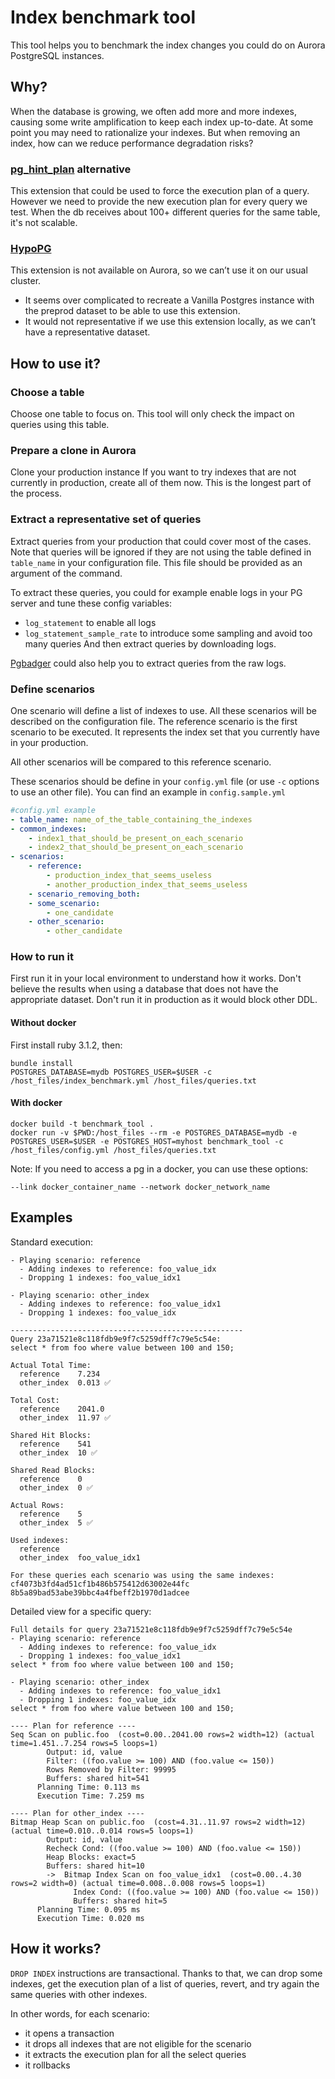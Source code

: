 # Index benchmark tool

This tool helps you to benchmark the index changes you could do on Aurora PostgreSQL instances. 

## Why?

When the database is growing, we often add more and more indexes, causing some write amplification to keep each index up-to-date. At some point you may need to rationalize your indexes. But when removing an index, how can we reduce performance degradation risks?

### [pg_hint_plan](https://github.com/ossc-db/pg_hint_plan) alternative

This extension that could be used to force the execution plan of a query. However we need to provide the new execution plan for every query we test. When the db receives about 100+ different queries for the same table, it's not scalable.

### [HypoPG](https://github.com/HypoPG/hypopg)

This extension is not available on Aurora, so we can’t use it on our usual cluster.

- It seems over complicated to recreate a Vanilla Postgres instance with the preprod dataset to be able to use this extension.
- It would not representative if we use this extension locally, as we can’t have a representative dataset.

## How to use it?

### Choose a table

Choose one table to focus on. This tool will only check the impact on queries using this table.

### Prepare a clone in Aurora

Clone your production instance
If you want to try indexes that are not currently in production, create all of them now. This is the longest part of the process.

### Extract a representative set of queries

Extract queries from your production that could cover most of the cases. Note that queries will be ignored if they are not using the table defined in `table_name` in your configuration file. This file should be provided as an argument of the command.

To extract these queries, you could for example enable logs in your PG server and tune these config variables:
- `log_statement` to enable all logs
- `log_statement_sample_rate` to introduce some sampling and avoid too many queries
And then extract queries by downloading logs.

[Pgbadger](https://pgbadger.darold.net/) could also help you to extract queries from the raw logs.

### Define scenarios

One scenario will define a list of indexes to use.
All these scenarios will be described on the configuration file.
The reference scenario is the first scenario to be executed. It represents the index set that you currently have in your production.

All other scenarios will be compared to this reference scenario.

These scenarios should be define in your `config.yml` file (or use `-c` options to use an other file).
You can find an example in `config.sample.yml`

```yml
#config.yml example
- table_name: name_of_the_table_containing_the_indexes
- common_indexes:
    - index1_that_should_be_present_on_each_scenario
    - index2_that_should_be_present_on_each_scenario
- scenarios:
    - reference:
        - production_index_that_seems_useless
        - another_production_index_that_seems_useless
    - scenario_removing_both:
    - some_scenario:
        - one_candidate
    - other_scenario:
        - other_candidate
```

### How to run it
First run it in your local environment to understand how it works.
Don't believe the results when using a database that does not have the appropriate dataset.
Don't run it in production as it would block other DDL.
#### Without docker
First install ruby 3.1.2, then:

```shell
bundle install
POSTGRES_DATABASE=mydb POSTGRES_USER=$USER -c /host_files/index_benchmark.yml /host_files/queries.txt
```

#### With docker

```shell
docker build -t benchmark_tool .
docker run -v $PWD:/host_files --rm -e POSTGRES_DATABASE=mydb -e POSTGRES_USER=$USER -e POSTGRES_HOST=myhost benchmark_tool -c /host_files/config.yml /host_files/queries.txt
```

Note:
If you need to access a pg in a docker, you can use these options:
```shell
--link docker_container_name --network docker_network_name
```

## Examples

Standard execution:
```text
- Playing scenario: reference
  - Adding indexes to reference: foo_value_idx
  - Dropping 1 indexes: foo_value_idx1

- Playing scenario: other_index
  - Adding indexes to reference: foo_value_idx1
  - Dropping 1 indexes: foo_value_idx

----------------------------------------------------
Query 23a71521e8c118fdb9e9f7c5259dff7c79e5c54e:
select * from foo where value between 100 and 150;

Actual Total Time:
  reference    7.234
  other_index  0.013 ✅

Total Cost:
  reference    2041.0
  other_index  11.97 ✅

Shared Hit Blocks:
  reference    541
  other_index  10 ✅

Shared Read Blocks:
  reference    0
  other_index  0 ✅

Actual Rows:
  reference    5
  other_index  5 ✅

Used indexes:
  reference    
  other_index  foo_value_idx1

For these queries each scenario was using the same indexes: cf4073b3fd4ad51cf1b486b575412d63002e44fc 8b5a89bad53abe39bbc4a4fbeff2b1970d1adcee
```

Detailed view for a specific query:
```text
Full details for query 23a71521e8c118fdb9e9f7c5259dff7c79e5c54e
- Playing scenario: reference
  - Adding indexes to reference: foo_value_idx
  - Dropping 1 indexes: foo_value_idx1
select * from foo where value between 100 and 150;

- Playing scenario: other_index
  - Adding indexes to reference: foo_value_idx1
  - Dropping 1 indexes: foo_value_idx
select * from foo where value between 100 and 150;

---- Plan for reference ----
Seq Scan on public.foo  (cost=0.00..2041.00 rows=2 width=12) (actual time=1.451..7.254 rows=5 loops=1)
        Output: id, value
        Filter: ((foo.value >= 100) AND (foo.value <= 150))
        Rows Removed by Filter: 99995
        Buffers: shared hit=541
      Planning Time: 0.113 ms
      Execution Time: 7.259 ms

---- Plan for other_index ----
Bitmap Heap Scan on public.foo  (cost=4.31..11.97 rows=2 width=12) (actual time=0.010..0.014 rows=5 loops=1)
        Output: id, value
        Recheck Cond: ((foo.value >= 100) AND (foo.value <= 150))
        Heap Blocks: exact=5
        Buffers: shared hit=10
        ->  Bitmap Index Scan on foo_value_idx1  (cost=0.00..4.30 rows=2 width=0) (actual time=0.008..0.008 rows=5 loops=1)
              Index Cond: ((foo.value >= 100) AND (foo.value <= 150))
              Buffers: shared hit=5
      Planning Time: 0.095 ms
      Execution Time: 0.020 ms
```

## How it works?

`DROP INDEX` instructions are transactional. Thanks to that, we can drop some indexes, get the execution plan of a list of queries, revert, and try again the same queries with other indexes.

In other words, for each scenario:
- it opens a transaction
- it drops all indexes that are not eligible for the scenario
- it extracts the execution plan for all the select queries
- it rollbacks

